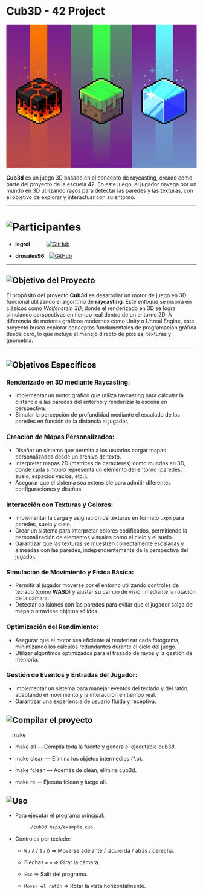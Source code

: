 # Cub3D - 42 Project

![Cubed Logo](img/cubed.jpeg)

**Cub3d** es un juego 3D basado en el concepto de raycasting, creado como parte del proyecto de la escuela 42. En este juego, el jugador navega por un mundo en 3D utilizando rayos para detectar las paredes y las texturas, con el objetivo de explorar y interactuar con su entorno.

---

# ![Participantes](https://img.shields.io/badge/Participantes-green?style=for-the-badge)

- **legrol** &nbsp;&nbsp;&nbsp;&nbsp;&nbsp;&nbsp;&nbsp;&nbsp;&nbsp;&nbsp;[![GitHub](https://img.shields.io/badge/GitHub-Profile-informational?style=for-the-badge&logo=github&logoColor=white&color=181717)](https://github.com/legrol)

- **drosales96** &nbsp;&nbsp;[![GitHub](https://img.shields.io/badge/GitHub-Profile-informational?style=for-the-badge&logo=github&logoColor=white&color=181717)](https://github.com/drosales96)

---

## ![Objetivo del Proyecto](https://img.shields.io/badge/Objetivo_del_Proyecto-blue?style=for-the-badge)

El propósito del proyecto **Cub3d** es desarrollar un motor de juego en 3D funcional utilizando el algoritmo de **raycasting**. Este enfoque se inspira en clásicos como *Wolfenstein 3D*, donde el renderizado en 3D se logra simulando perspectivas en tiempo real dentro de un entorno 2D. A diferencia de motores gráficos modernos como Unity o Unreal Engine, este proyecto busca explorar conceptos fundamentales de programación gráfica desde cero, lo que incluye el manejo directo de píxeles, texturas y geometría.

---

## ![Objetivos Específicos](https://img.shields.io/badge/Objetivo_Específicos-orange?style=for-the-badge)

### Renderizado en 3D mediante Raycasting:
- Implementar un motor gráfico que utiliza raycasting para calcular la distancia a las paredes del entorno y renderizar la escena en perspectiva.
- Simular la percepción de profundidad mediante el escalado de las paredes en función de la distancia al jugador.

### Creación de Mapas Personalizados:
- Diseñar un sistema que permita a los usuarios cargar mapas personalizados desde un archivo de texto.
- Interpretar mapas 2D (matrices de caracteres) como mundos en 3D, donde cada símbolo representa un elemento del entorno (paredes, suelo, espacios vacíos, etc.).
- Asegurar que el sistema sea extensible para admitir diferentes configuraciones y diseños.

### Interacción con Texturas y Colores:
- Implementar la carga y asignación de texturas en formato `.xpm` para paredes, suelo y cielo.
- Crear un sistema para interpretar colores codificados, permitiendo la personalización de elementos visuales como el cielo y el suelo.
- Garantizar que las texturas se muestren correctamente escaladas y alineadas con las paredes, independientemente de la perspectiva del jugador.

### Simulación de Movimiento y Física Básica:
- Permitir al jugador moverse por el entorno utilizando controles de teclado (como **WASD**) y ajustar su campo de visión mediante la rotación de la cámara.
- Detectar colisiones con las paredes para evitar que el jugador salga del mapa o atraviese objetos sólidos.

### Optimización del Rendimiento:
- Asegurar que el motor sea eficiente al renderizar cada fotograma, minimizando los cálculos redundantes durante el ciclo del juego.
- Utilizar algoritmos optimizados para el trazado de rayos y la gestión de memoria.

### Gestión de Eventos y Entradas del Jugador:
- Implementar un sistema para manejar eventos del teclado y del ratón, adaptando el movimiento y la interacción en tiempo real.
- Garantizar una experiencia de usuario fluida y receptiva.
  
## ![Compilar el proyecto](https://img.shields.io/badge/Compilar%20el%20proyecto-blue?style=for-the-badge)

&nbsp;&nbsp;&nbsp;&nbsp;make

- make all — Compila toda la fuente y genera el ejecutable cub3d.

- make clean — Elimina los objetos intermedios (*.o).

- make fclean — Además de clean, elimina cub3d.

- make re — Ejecuta fclean y luego all.

## ![Uso](https://img.shields.io/badge/Uso-blue?style=for-the-badge)

- Para ejecutar el programa principal:

```bash
        ./cub3d maps/example.cub
```

- Controles por teclado:    
 
    -  `W` / `A` / `S` / `D` => Moverse adelante / izquierda / atrás / derecha.

    -  Flechas `←` `→`       => Girar la cámara.

    -  `Esc`                 => Salir del programa.

    -  `Mover el ratón`     => Rotar la vista horizontalmente.

&nbsp;&nbsp;&nbsp;&nbsp;



